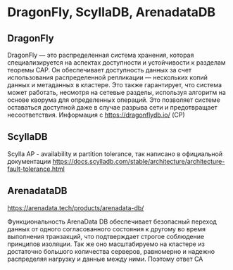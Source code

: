 # DragonFly, ScyllaDB, ArenadataDB

## DragonFly
DragonFly — это распределенная система хранения, которая специализируется на аспектах доступности и устойчивости к разделам теоремы CAP. Он обеспечивает доступность данных за счет использования распределенной репликации — нескольких копий данных и метаданных в кластере. Это также гарантирует, что система может работать, несмотря на сетевые разделы, используя алгоритм на основе кворума для определенных операций. Это позволяет системе оставаться доступной даже в случае разрыва сети и предотвращает несоответствия.
Информация с https://dragonflydb.io/ (СP)

## ScyllaDB
Scylla 
AP - availability и partition tolerance, так написано в официальной документации https://docs.scylladb.com/stable/architecture/architecture-fault-tolerance.html

## ArenadataDB
https://arenadata.tech/products/arenadata-db/


Функциональность ArenaData DB обеспечивает безопасный переход данных от одного согласованного состояния к другому во время выполнения транзакций, что подтверждает строгое соблюдение принципов изоляции. Так же оно масштабируемо на кластере из достаточно большого количества серверов, равномерно и надежно распределяя нагрузку и данные между ними.
Поэтому ответ CA
